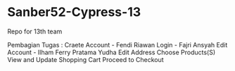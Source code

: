 # Sanber52-Cypress-13
Repo for 13th team

Pembagian Tugas :
Craete Account - Fendi Riawan
Login - Fajri Ansyah
Edit Account - Ilham Ferry Pratama Yudha
Edit Address
Choose Products(S)
View and Update Shopping Cart
Proceed to Checkout
